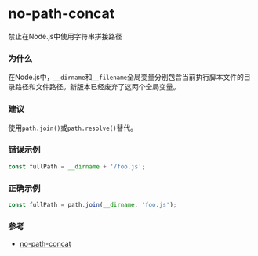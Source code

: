 # no-path-concat

禁止在Node.js中使用字符串拼接路径

### 为什么

在Node.js中，`__dirname`和`__filename`全局变量分别包含当前执行脚本文件的目录路径和文件路径。新版本已经废弃了这两个全局变量。

### 建议

使用`path.join()`或`path.resolve()`替代。

### 错误示例

```js
const fullPath = __dirname + '/foo.js';
```

### 正确示例

```js
const fullPath = path.join(__dirname, 'foo.js');
```

### 参考

- [no-path-concat](https://eslint.org/docs/rules/no-path-concat)
